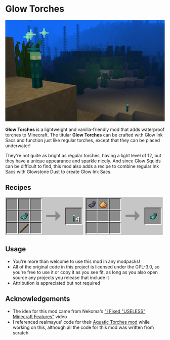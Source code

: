 # Glow Torches

![Screenshot of Glow Torches underwater](images/screenshot.png)

**Glow Torches** is a lightweight and vanilla-friendly mod that adds waterproof torches to Minecraft. The titular **Glow Torches** can be crafted with Glow Ink Sacs and function just like regular torches, except that they can be placed underwater!

They're not quite as bright as regular torches, having a light level of 12, but they have a unique appearance and sparkle nicely. And since Glow Squids can be difficult to find, this mod also adds a recipe to combine regular Ink Sacs with Glowstone Dust to create Glow Ink Sacs.

## Recipes

<img src="images/torch_recipe.png" alt="Recipe for Glow Torch - Glow Ink Sac on top of Stick" style="width:49%; height:auto;"> <img src="images/glow_ink_sac_recipe.png" alt="Recipe for Glow Ink Sac - Ink Sac combined with Glowstone Dust" style="width:49%; height:auto;">

## Usage

- You're more than welcome to use this mod in any modpacks! 
- All of the original code in this project is licensed under the GPL-3.0, so you're free to use it or copy it as you see fit, as long as you also open source any projects you release that include it
- Attribution is appreciated but not required

## Acknowledgements

- The idea for this mod came from Nekoma's ["I Fixed "USELESS" Minecraft Features"](https://www.youtube.com/watch?v=lYRpvjmH6Q8) video
- I referenced realmayus' code for their [Aquatic Torches mod](https://github.com/realmayus/aquatictorches) while working on this, although all the code for this mod was written from scratch
